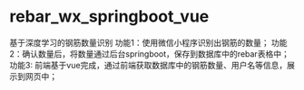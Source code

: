 # rebar_wx_springboot_vue
基于深度学习的钢筋数量识别
功能1：使用微信小程序识别出钢筋的数量；
功能2：确认数量后，将数量通过后台springboot，保存到数据库中的rebar表格中；
功能3: 前端基于vue完成，通过前端获取数据库中的钢筋数量、用户名等信息，展示到网页中；
